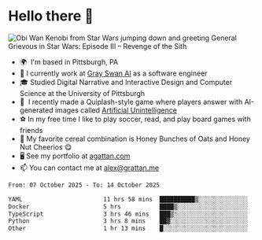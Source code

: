 <!--
**GameDog9988/GameDog9988** is a ✨ _special_ ✨ repository because its `README.md` (this file) appears on your GitHub profile.

Here are some ideas to get you started:

- 🔭 I’m currently working on ...
- 🌱 I’m currently learning ...
- 👯 I’m looking to collaborate on ...
- 🤔 I’m looking for help with ...
- 💬 Ask me about ...
- 📫 How to reach me: ...
- 😄 Pronouns: ...
- ⚡ Fun fact: ...
-->



Hello there 👋
==================================

![Obi Wan Kenobi from Star Wars jumping down and greeting General Grievous in Star Wars: Episode III – Revenge of the Sith](https://github.com/agrattan0820/agrattan0820/assets/51346343/689e56eb-29be-46a5-a079-28ea727b5f7e)


- 🌍  I'm based in Pittsburgh, PA
- 🦢  I currently work at [Gray Swan AI](https://www.grayswan.ai) as a software engineer
- 🎓  Studied Digital Narrative and Interactive Design and Computer Science at the University of Pittsburgh
- 👾  I recently made a Quiplash-style game where players answer with AI-generated images called [Artificial Unintelligence](https://github.com/agrattan0820/artificial-unintelligence)
- ⚽  In my free time I like to play soccer, read, and play board games with friends
- 🥣  My favorite cereal combination is Honey Bunches of Oats and Honey Nut Cheerios 😋
- 🖥️  See my portfolio at [agattan.com](http://agrattan.com/)
- 📫  You can contact me at [alex@grattan.me](mailto:alex@grattan.me)

<!--START_SECTION:waka-->

```txt
From: 07 October 2025 - To: 14 October 2025

YAML                       11 hrs 58 mins  ██████████▒░░░░░░░░░░░░░░   41.98 %
Docker                     5 hrs           ████▒░░░░░░░░░░░░░░░░░░░░   17.56 %
TypeScript                 3 hrs 46 mins   ███▒░░░░░░░░░░░░░░░░░░░░░   13.22 %
Python                     3 hrs 8 mins    ██▓░░░░░░░░░░░░░░░░░░░░░░   11.03 %
Other                      1 hr 13 mins    █░░░░░░░░░░░░░░░░░░░░░░░░   04.29 %
```

<!--END_SECTION:waka-->
